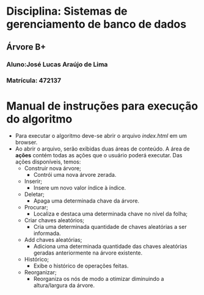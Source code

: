 # **Disciplina: Sistemas de gerenciamento de banco de dados**
## **Árvore B+**
### Aluno:José Lucas Araújo de Lima
### Matrícula: 472137

# Manual de instruções para execução do algoritmo
- Para executar o algoritmo deve-se abrir o arquivo *index.html* em um browser.
- Ao abrir o arquivo, serão exibidas duas áreas de conteúdo. A área de **ações** contém todas as ações que o usuário poderá executar. Das ações disponíveis, temos:
  - Construir nova árvore;
    - Contrói uma nova árvore zerada.
  - Inserir;
    - Insere um novo valor índice à índice.
  - Deletar;
    - Apaga uma determinada chave da árvore.
  - Procurar;
    - Localiza e destaca uma determinada chave no nível da folha;
  - Criar chaves aleatórios;
    - Cria uma determinada quantidade de chaves aleatórias a ser informada.
  - Add chaves aleatórias;
    - Adiciona uma determinada quantidade das chaves aleatórias geradas anteriormente na árvore existente.
  - Histórico;
    - Exibe o histórico de operações feitas.
  - Reorganizar;
    - Reorganiza os nós de modo a otimizar diminuindo a altura/largura da árvore.